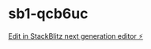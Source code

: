 # sb1-qcb6uc

[Edit in StackBlitz next generation editor ⚡️](https://stackblitz.com/~/github.com/pavan0987654321/sb1-qcb6uc)